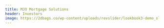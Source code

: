 ```yaml
---
title: MJO Mortgage Solutions
header: Investors
image: https://2dbags.co/wp-content/uploads/revslider/lookbook3-demo_slider/placeholder.jpg
---
```

